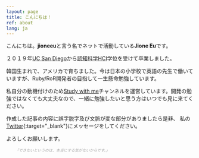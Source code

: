 ```yaml
---
layout: page
title: こんにちは！
ref: about
lang: ja
---
```


こんにちは。**jioneeu**と言う名でネットで活動している**Jione Eu**です。

２０１９年[UC San Diego](https://ucsd.edu/)から[認知科学HCI](http://cogsci.ucsd.edu/undergraduates/major/design-interaction.html)学位を受けて卒業しました。

韓国生まれで、アメリカで育ちました。今は日本の小学校で英語の先生で働いていますが、Ruby/RoR開発者の目指して一生懸命勉強しています。

私自分の動機付けのため[Study with me](https://www.youtube.com/channel/UC8hY3wjYlK2U9W4fqKN598Q?view_as=subscriber)チャンネルを運営しています。開発の勉強ではなくても大丈夫なので、一緒に勉強したいと思う方はいつでも見に来てください。

作成した記事の内容に誤字脱字及び文脈が変な部分がありましたら是非、 私の[Twitter](https://twitter.com/jioneeu){:target="\_blank"}にメッセージをしてください。

よろしくお願いします。

<div class="divider"></div>

<ul class="center">
<span style="color: #a4a4a4; font-style: italic;font-size: 10px">
「できないというのは、本当にする気がないからです。」
</span>
</ul>
